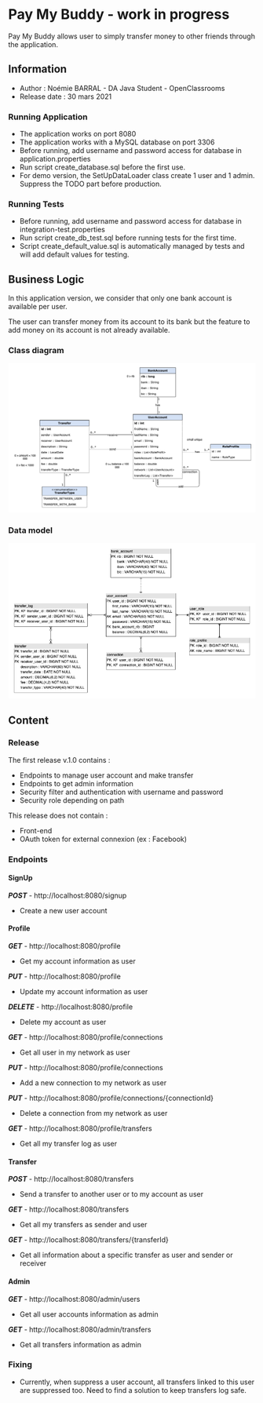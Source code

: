 # Pay My Buddy - work in progress
Pay My Buddy allows user to simply transfer money to other friends through the application.

## Information
* Author : Noémie BARRAL - DA Java Student - OpenClassrooms
* Release date : 30 mars 2021

### Running Application
* The application works on port 8080
* The application works with a MySQL database on port 3306
* Before running, add username and password access for database in application.properties
* Run script create_database.sql before the first use.
* For demo version, the SetUpDataLoader class create 1 user and 1 admin. Suppress the TODO part before production.

### Running Tests
* Before running, add username and password access for database in integration-test.properties
* Run script create_db_test.sql before running tests for the first time.
* Script create_default_value.sql is automatically managed by tests and will add default values for testing.

## Business Logic
In this application version, we consider that only one bank account is available per user.

The user can transfer money from its account to its bank but the feature to add money on its account is not already available.

### Class diagram
![UML](src/main/resources/static/Buddy_UML.png)

### Data model
![MPD](src/main/resources/static/Buddy_MPD.png)

## Content

### Release ###

The first release v.1.0 contains :
* Endpoints to manage user account and make transfer
* Endpoints to get admin information
* Security filter and authentication with username and password
* Security role depending on path

This release does not contain :
* Front-end
* OAuth token for external connexion (ex : Facebook)

### Endpoints

#### SignUp

***POST*** - http://localhost:8080/signup

* Create a new user account

#### Profile

***GET*** - http://localhost:8080/profile

* Get my account information as user

***PUT*** - http://localhost:8080/profile

* Update my account information as user

***DELETE*** - http://localhost:8080/profile

* Delete my account as user

***GET*** - http://localhost:8080/profile/connections

* Get all user in my network as user

***PUT*** - http://localhost:8080/profile/connections

* Add a new connection to my network as user

***PUT*** - http://localhost:8080/profile/connections/{connectionId}

* Delete a connection from my network as user

***GET*** - http://localhost:8080/profile/transfers

* Get all my transfer log as user

#### Transfer

***POST*** - http://localhost:8080/transfers

* Send a transfer to another user or to my account as user

***GET*** - http://localhost:8080/transfers

* Get all my transfers as sender and user

***GET*** - http://localhost:8080/transfers/{transferId}

* Get all information about a specific transfer as user and sender or receiver

#### Admin

***GET*** - http://localhost:8080/admin/users

* Get all user accounts information as admin

***GET*** - http://localhost:8080/admin/transfers

* Get all transfers information as admin

### Fixing

* Currently, when suppress a user account, all transfers linked to this user are suppressed too. Need to find a solution to keep transfers log safe.